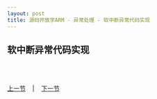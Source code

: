 ```yaml
---
layout: post
title: 源码开放学ARM - 异常处理 - 软中断异常代码实现
---
```


## 软中断异常代码实现

	

<br> <br> 
<div> <a href="chp8-3.html">上一节</a> &nbsp;&nbsp; | &nbsp;&nbsp; <a href="chp9-1.html">下一节</a> </div> <br> <br>